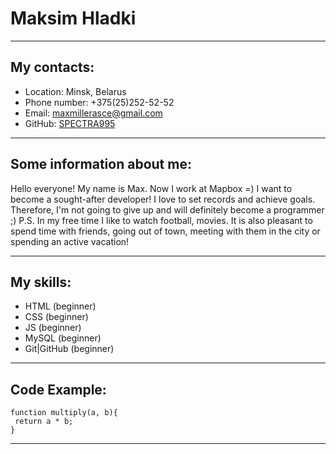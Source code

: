 # Maksim Hladki
**********
## My contacts:

* Location: Minsk, Belarus
* Phone number: +375(25)252-52-52
* Email: maxmillerasce@gmail.com
* GitHub: [SPECTRA995](https://github.com/SPECTRA995)
**********
## Some information about me:

Hello everyone! My name is Max. Now I work at Mapbox =) I want to become a sought-after developer! I love to set records and achieve goals. Therefore, I'm not going to give up and will definitely become a programmer ;) 
P.S. In my free time I like to watch football, movies. It is also pleasant to spend time with friends, going out of town, meeting with them in the city or spending an active vacation!
**********
## My skills:

* HTML (beginner)
* CSS (beginner)
* JS (beginner)
* MySQL (beginner)
* Git|GitHub (beginner)
**********
## Code Example:

```
function multiply(a, b){
 return a * b;
}
```
**********
